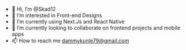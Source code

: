 - 👋 Hi, I’m @Skad12
- 👀 I’m interested in Front-end Designs
- 🌱 I’m currently using Next.Js and React Native
- 💞️ I’m currently looking to collaborate on frontend projects and mobile apps
- 📫 How to reach me dammykunle79@gmail.com

<!---
Skad12/Skad12 is a ✨ special ✨ repository because its `README.md` (this file) appears on your GitHub profile.
You can click the Preview link to take a look at your changes.
--->
